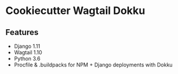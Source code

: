 # Cookiecutter Wagtail Dokku

## Features
- Django 1.11
- Wagtail 1.10
- Python 3.6
- Procfile & .buildpacks for NPM + Django deployments with Dokku
